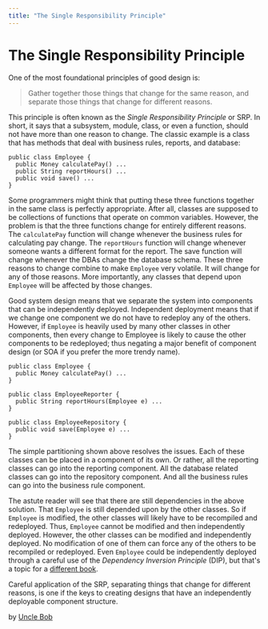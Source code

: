 ```yaml
---
title: "The Single Responsibility Principle"
---
```


# The Single Responsibility Principle

One of the most foundational principles of good design is:

> Gather together those things that change for the same reason, and separate those things that change for different reasons.

This principle is often known as the *Single Responsibility Principle* or SRP. In short, it says that a subsystem, module, class, or even a function, should not have more than one reason to change. The classic example is a class that has methods that deal with business rules, reports, and database:

```
public class Employee {
  public Money calculatePay() ...
  public String reportHours() ...
  public void save() ...
}
```

Some programmers might think that putting these three functions together in the same class is perfectly appropriate. After all, classes are supposed to be collections of functions that operate on common variables. However, the problem is that the three functions change for entirely different reasons. The `calculatePay` function will change whenever the business rules for calculating pay change. The `reportHours` function will change whenever someone wants a different format for the report. The save function will change whenever the DBAs change the database schema. These three reasons to change combine to make `Employee` very volatile. It will change for any of those reasons. More importantly, any classes that depend upon `Employee` will be affected by those changes.

Good system design means that we separate the system into components that can be independently deployed. Independent deployment means that if we change one component we do not have to redeploy any of the others. However, if `Employee` is heavily used by many other classes in other components, then every change to Employee is likely to cause the other components to be redeployed; thus negating a major benefit of component design (or SOA if you prefer the more trendy name).

```
public class Employee {
  public Money calculatePay() ...
}

public class EmployeeReporter {
  public String reportHours(Employee e) ...
}

public class EmployeeRepository {
  public void save(Employee e) ...
}
```

The simple partitioning shown above resolves the issues. Each of these classes can be placed in a component of its own. Or rather, all the reporting classes can go into the reporting component. All the database related classes can go into the repository component. And all the business rules can go into the business rule component.

The astute reader will see that there are still dependencies in the above solution. That `Employee` is still depended upon by the other classes. So if `Employee` is modified, the other classes will likely have to be recompiled and redeployed. Thus, `Employee` cannot be modified and then independently deployed. However, the other classes can be modified and independently deployed. No modification of one of them can force any of the others to be recompiled or redeployed. Even `Employee` could be independently deployed through a careful use of the *Dependency Inversion Principle* (DIP), but that's a topic for a [different book](http://www.amazon.com/dp/0135974445/).

Careful application of the SRP, separating things that change for different reasons, is one if the keys to creating designs that have an independently deployable component structure.

by [Uncle Bob](http://programmer.97things.oreilly.com/wiki/index.php/Uncle_Bob)
